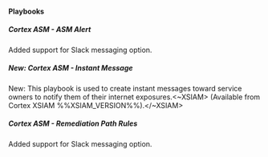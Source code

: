 
#### Playbooks

##### Cortex ASM - ASM Alert

Added support for Slack messaging option.

##### New: Cortex ASM - Instant Message

New: This playbook is used to create instant messages toward service owners to notify them of their internet exposures.<~XSIAM> (Available from Cortex XSIAM %%XSIAM_VERSION%%).</~XSIAM>

##### Cortex ASM - Remediation Path Rules

Added support for Slack messaging option.
